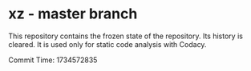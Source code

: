 # xz - master branch

This repository contains the frozen state of the repository.
Its history is cleared. It is used only for static code
analysis with Codacy.

Commit Time: 1734572835